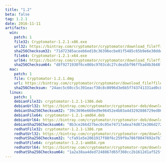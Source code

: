 ```yaml
---
title: "1.2"
beta: false
tag: 1.2.1
date: 2016-11-11
artifacts:
  win:
    patch: 1
    file32: Cryptomator-1.2.1-x86.exe
    url32: https://bintray.com/cryptomator/cryptomator/download_file?file_path=Cryptomator-1.2.1-x86.exe
    sha256Checksum32: "71d72385aceeb6ed10c36396ecbe01f5485c65b9e6e30dde54619a4e11a774be"
    file64: Cryptomator-1.2.1-x64.exe
    url64: https://bintray.com/cryptomator/cryptomator/download_file?file_path=Cryptomator-1.2.1-x64.exe
    sha256Checksum64: "d8f9271930f6ce86bc9703cdc27cdea5bf96ffbad4b3648fd6fd71824ee73643"
  mac:
    patch: 1
    file: Cryptomator-1.2.1.dmg
    url: https://bintray.com/cryptomator/cryptomator/download_file?file_path=Cryptomator-1.2.1.dmg
    sha256Checksum: "24aec5c60cc5c391eacf38c8c0096d3e6b5f743741331ad0c84c11c3d7e201e3"
  linux:
    patch: 1
    debianFile32: cryptomator-1.2.1-i386.deb
    debianUrl32: https://bintray.com/cryptomator/cryptomator-deb/download_file?file_path=cryptomator-1.2.1-i386.deb
    debianSha256Checksum32: "39c3696e660ed9e96452e4b03a4d3292886729ed8623dca7562934ff5bc9462c"
    debianFile64: cryptomator-1.2.1-amd64.deb
    debianUrl64: https://bintray.com/cryptomator/cryptomator-deb/download_file?file_path=cryptomator-1.2.1-amd64.deb
    debianSha256Checksum64: "8b3ce266d27bec0c05e74717a4ea74d872e386d272d780854d574a295be0e25e"
    redhatFile32: cryptomator-1.2.1-i386.rpm
    redhatUrl32: https://bintray.com/cryptomator/cryptomator-rpm/download_file?file_path=cryptomator-1.2.1-i386.rpm
    redhatSha256Checksum32: "cfa91e5e2061917f88f6c259f9a786f8047692e7b7b56dcde643bb8ce6bd75ca"
    redhatFile64: cryptomator-1.2.1-amd64.rpm
    redhatUrl64: https://bintray.com/cryptomator/cryptomator-rpm/download_file?file_path=cryptomator-1.2.1-amd64.rpm
    redhatSha256Checksum64: "1a2a38aa4ded7248867d65f360cc2b1612d1af525f4bc412acd489d7b4632fa3"
---
```

